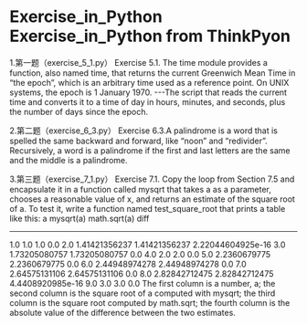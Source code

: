 # Exercise_in_Python  Exercise_in_Python from ThinkPyon
1.第一题（exercise_5_1.py）
Exercise 5.1. The time module provides a function, also named time, that returns the current
Greenwich Mean Time in “the epoch”, which is an arbitrary time used as a reference point. On
UNIX systems, the epoch is 1 January 1970.
---The script that reads the current time and converts it to a time of day in hours, minutes, and
seconds, plus the number of days since the epoch.

2.第二题（exercise_6_3.py）
Exercise 6.3.A palindrome is a word that is spelled the same backward and forward, like “noon”
and “redivider”. Recursively, a word is a palindrome if the first and last letters are the same and the
middle is a palindrome.

3.第三题（exercise_7_1.py）
Exercise 7.1. Copy the loop from Section 7.5 and encapsulate it in a function called mysqrt that
takes a as a parameter, chooses a reasonable value of x, and returns an estimate of the square root of
a.
To test it, write a function named test_square_root that prints a table like this:
a mysqrt(a) math.sqrt(a) diff
- --------- ------------ ----
1.0 1.0 1.0 0.0
2.0 1.41421356237 1.41421356237 2.22044604925e-16
3.0 1.73205080757 1.73205080757 0.0
4.0 2.0 2.0 0.0
5.0 2.2360679775 2.2360679775 0.0
6.0 2.44948974278 2.44948974278 0.0
7.0 2.64575131106 2.64575131106 0.0
8.0 2.82842712475 2.82842712475 4.4408920985e-16
9.0 3.0 3.0 0.0
The first column is a number, a; the second column is the square root of a computed with mysqrt;
the third column is the square root computed by math.sqrt; the fourth column is the absolute value
of the difference between the two estimates.
